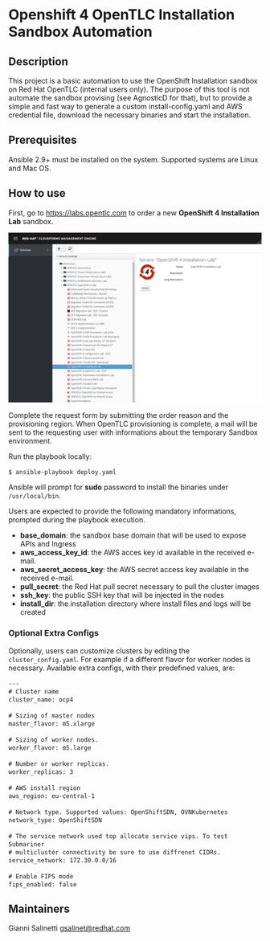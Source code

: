 # Openshift 4 OpenTLC Installation Sandbox Automation

## Description
This project is a basic automation to use the OpenShift Installation sandbox on Red Hat
OpenTLC (internal users only).
The purpose of this tool is not automate the sandbox provising (see AgnosticD for that), but
to provide a simple and fast way to generate a custom install-config.yaml and AWS credential file, 
download the necessary binaries and start the installation.

## Prerequisites
Ansible 2.9+ must be installed on the system. Supported systems are Linux and Mac OS.

## How to use
First, go to https://labs.opentlc.com to order a new **OpenShift 4 Installation Lab** sandbox.
  

<img src="opentlc_order.png" alt="opentlc" width=1024>
  

Complete the request form by submitting the order reason and the provisioning region.
When OpenTLC provisioning is complete, a mail will be sent to the requesting user with 
informations about the temporary Sandbox environment.

Run the playbook locally:
```
$ ansible-playbook deploy.yaml
```

Ansible will prompt for **sudo** password to install the binaries under `/usr/local/bin`.

Users are expected to provide the following mandatory informations, prompted during the playbook execution.
- **base_domain**: the sandbox base domain that will be used to expose APIs and Ingress
- **aws_access_key_id**: the AWS acces key id available in the received e-mail.
- **aws_secret_access_key**: the AWS secret access key available in the received e-mail.
- **pull_secret**: the Red Hat pull secret necessary to pull the cluster images
- **ssh_key**: the public SSH key that will be injected in the nodes
- **install_dir**: the installation directory where install files and logs will be created

### Optional Extra Configs
Optionally, users can customize clusters by editing the `cluster_config.yaml`.
For example if a different flavor for worker nodes is necessary.
Available extra configs, with their predefined values, are:

```
---
# Cluster name
cluster_name: ocp4

# Sizing of master nodes
master_flavor: m5.xlarge

# Sizing of worker nodes.
worker_flavor: m5.large

# Number or worker replicas.
worker_replicas: 3

# AWS install region
aws_region: eu-central-1

# Network type. Supported values: OpenShiftSDN, OVNKubernetes
network_type: OpenShiftSDN

# The service network used top allocate service vips. To test Submariner
# multicluster connectivity be sure to use diffrenet CIDRs.
service_network: 172.30.0.0/16

# Enable FIPS mode
fips_enabled: false
```

## Maintainers
Gianni Salinetti <gsalinet@redhat.com>  

